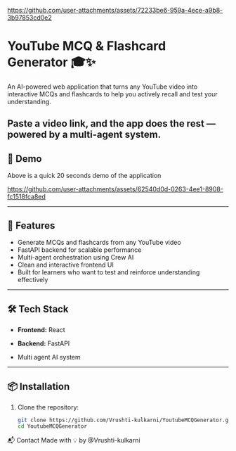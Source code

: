 
https://github.com/user-attachments/assets/72233be6-959a-4ece-a9b8-3b97853cd0e2
# YouTube MCQ & Flashcard Generator 🎓✨

An AI-powered web application that turns any YouTube video into interactive MCQs and flashcards to help you actively recall and test your understanding.

Paste a video link, and the app does the rest — powered by a multi-agent system.
---

## 🚀 Demo

 Above is a quick 20 seconds demo of the application

https://github.com/user-attachments/assets/62540d0d-0263-4ee1-8908-fc1518fca8ed



---

## 🧠 Features

- Generate MCQs and flashcards from any YouTube video
- FastAPI backend for scalable performance
- Multi-agent orchestration using Crew AI
- Clean and interactive frontend UI
- Built for learners who want to test and reinforce understanding effectively

---

## 🛠️ Tech Stack

- **Frontend:** React 




- **Backend:** FastAPI
- Multi agent AI system

---

## 📦 Installation

1. Clone the repository:
   ```bash
   git clone https://github.com/Vrushti-kulkarni/YoutubeMCQGenerator.git
   cd YoutubeMCQGenerator

📬 Contact
Made with 💡 by @Vrushti-kulkarni
